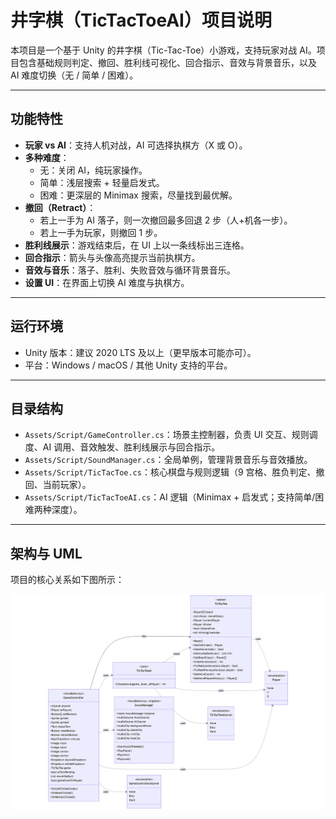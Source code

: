 # 井字棋（TicTacToeAI）项目说明

本项目是一个基于 Unity 的井字棋（Tic-Tac-Toe）小游戏，支持玩家对战 AI。项目包含基础规则判定、撤回、胜利线可视化、回合指示、音效与背景音乐，以及 AI 难度切换（无 / 简单 / 困难）。

---

## 功能特性
- **玩家 vs AI**：支持人机对战，AI 可选择执棋方（X 或 O）。
- **多种难度**：
  - 无：关闭 AI，纯玩家操作。
  - 简单：浅层搜索 + 轻量启发式。
  - 困难：更深层的 Minimax 搜索，尽量找到最优解。
- **撤回（Retract）**：
  - 若上一手为 AI 落子，则一次撤回最多回退 2 步（人+机各一步）。
  - 若上一手为玩家，则撤回 1 步。
- **胜利线展示**：游戏结束后，在 UI 上以一条线标出三连格。
- **回合指示**：箭头与头像高亮提示当前执棋方。
- **音效与音乐**：落子、胜利、失败音效与循环背景音乐。
- **设置 UI**：在界面上切换 AI 难度与执棋方。

---

## 运行环境
- Unity 版本：建议 2020 LTS 及以上（更早版本可能亦可）。
- 平台：Windows / macOS / 其他 Unity 支持的平台。

---

## 目录结构
- `Assets/Script/GameController.cs`：场景主控制器，负责 UI 交互、规则调度、AI 调用、音效触发、胜利线展示与回合指示。
- `Assets/Script/SoundManager.cs`：全局单例，管理背景音乐与音效播放。
- `Assets/Script/TicTacToe.cs`：核心棋盘与规则逻辑（9 宫格、胜负判定、撤回、当前玩家）。
- `Assets/Script/TicTacToeAI.cs`：AI 逻辑（Minimax + 启发式；支持简单/困难两种深度）。

---

## 架构与 UML
项目的核心关系如下图所示：

![UML 类图](UML.png)
